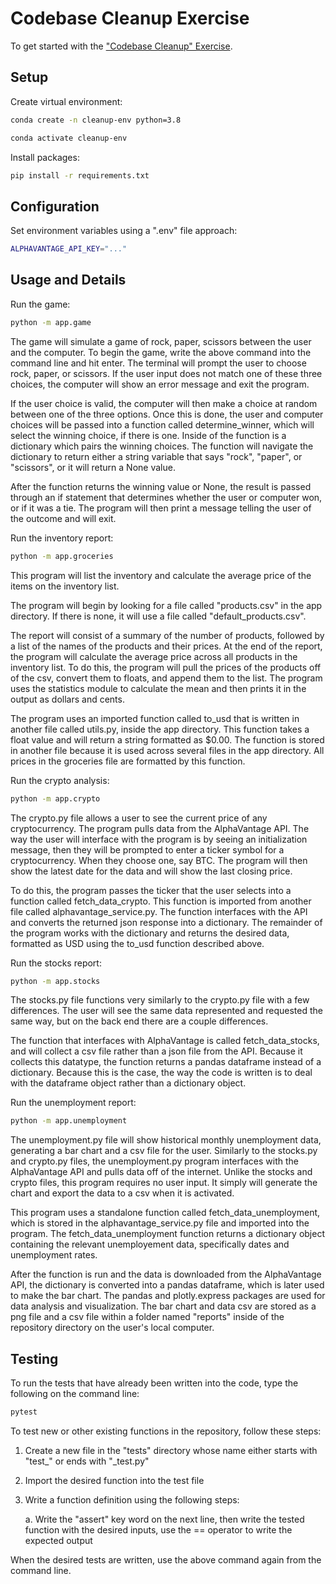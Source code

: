 # Codebase Cleanup Exercise

To get started with the ["Codebase Cleanup" Exercise](https://github.com/prof-rossetti/intro-to-python/blob/main/exercises/codebase-cleanup/README.md).

## Setup

Create virtual environment:

```sh
conda create -n cleanup-env python=3.8
```

```sh
conda activate cleanup-env
```

Install packages:

```sh
pip install -r requirements.txt
```


## Configuration

Set environment variables using a ".env" file approach:

```sh
ALPHAVANTAGE_API_KEY="..."
```


## Usage and Details

Run the game:

```sh
python -m app.game
```

The game will simulate a game of rock, paper, scissors between the user and the computer.  To begin the game, write the above command into the command line and hit enter.  The terminal will prompt the user to choose rock, paper, or scissors.  If the user input does not match one of these three choices, the computer will show an error message and exit the program.  

If the user choice is valid, the computer will then make a choice at random between one of the three options.  Once this is done, the user and computer choices will be passed into a function called determine_winner, which will select the winning choice, if there is one.  Inside of the function is a dictionary which pairs the winning choices.  The function will navigate the dictionary to return either a string variable that says "rock", "paper", or "scissors", or it will return a None value.

After the function returns the winning value or None, the result is passed through an if statement that determines whether the user or computer won, or if it was a tie.  The program will then print a message telling the user of the outcome and will exit.



Run the inventory report:

```sh
python -m app.groceries
```

This program will list the inventory and calculate the average price of the items on the inventory list.  

The program will begin by looking for a file called "products.csv" in the app directory.  If there is none, it will use a file called "default_products.csv".  

The report will consist of a summary of the number of products, followed by a list of the names of the products and their prices.  At the end of the report, the program will calculate the average price across all products in the inventory list.  To do this, the program will pull the prices of the products off of the csv, convert them to floats, and append them to the list.  The program uses the statistics module to calculate the mean and then prints it in the output as dollars and cents.

The program uses an imported function called to_usd that is written in another file called utils.py, inside the app directory.  This function takes a float value and will return a string formatted as $0.00.  The function is stored in another file because it is used across several files in the app directory.  All prices in the groceries file are formatted by this function.



Run the crypto analysis:

```sh
python -m app.crypto
```

The crypto.py file allows a user to see the current price of any cryptocurrency.  The program pulls data from the AlphaVantage API.  The way the user will interface with the program is by seeing an initialization message, then they will be prompted to enter a ticker symbol for a cryptocurrency.  When they choose one, say BTC.  The program will then show the latest date for the data and will show the last closing price.

To do this, the program passes the ticker that the user selects into a function called fetch_data_crypto.  This function is imported from another file called alphavantage_service.py.  The function interfaces with the API and converts the returned json response into a dictionary.  The remainder of the program works with the dictionary and returns the desired data, formatted as USD using the to_usd function described above.

Run the stocks report:

```sh
python -m app.stocks
```

The stocks.py file functions very similarly to the crypto.py file with a few differences.  The user will see the same data represented and requested the same way, but on the back end there are a couple differences.

The function that interfaces with AlphaVantage is called fetch_data_stocks, and will collect a csv file rather than a json file from the API.  Because it collects this datatype, the function returns a pandas dataframe instead of a dictionary.  Because this is the case, the way the code is written is to deal with the dataframe object rather than a dictionary object.  

Run the unemployment report:

```sh
python -m app.unemployment
```

The unemployment.py file will show historical monthly unemployment data, generating a bar chart and a csv file for the user.  Similarly to the stocks.py and crypto.py files, the unemployment.py program interfaces with the AlphaVantage API and pulls data off of the internet.  Unlike the stocks and crypto files, this program requires no user input.  It simply will generate the chart and export the data to a csv when it is activated.

This program uses a standalone function called fetch_data_unemployment, which is stored in the alphavantage_service.py file and imported into the program.  The fetch_data_unemployment function returns a dictionary object containing the relevant unemployement data, specifically dates and unemployment rates.

After the function is run and the data is downloaded from the AlphaVantage API, the dictionary is converted into a pandas dataframe, which is later used to make the bar chart.  The pandas and plotly.express packages are used for data analysis and visualization.  The bar chart and data csv are stored as a png file and a csv file within a folder named "reports" inside of the repository directory on the user's local computer.

## Testing

To run the tests that have already been written into the code, type the following on the command line:

```sh
pytest
```

To test new or other existing functions in the repository, follow these steps:

1. Create a new file in the "tests" directory whose name either starts with "test_" or ends with "_test.py"
2. Import the desired function into the test file
3. Write a function definition using the following steps:  
    
    a. Write the "assert" key word on the next line, then write the tested function with the desired inputs, use the == operator to write the expected output

When the desired tests are written, use the above command again from the command line. 